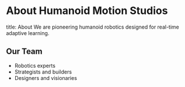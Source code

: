 # About Humanoid Motion Studios
title: About
We are pioneering humanoid robotics designed for real-time adaptive learning.

## Our Team
- Robotics experts  
- Strategists and builders  
- Designers and visionaries 
